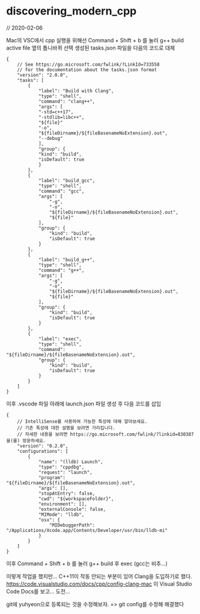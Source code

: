 # discovering_modern_cpp

// 2020-02-06

Mac의 VSC에서 cpp 실행을 위해선 Command + Shift + b 를 눌러 g++ build active file 옆의 톱니바퀴 선택
생성된 tasks.json 파일을 다음의 코드로 대체

    {
        // See https://go.microsoft.com/fwlink/?LinkId=733558 
        // for the documentation about the tasks.json format 
        "version": "2.0.0", 
        "tasks": [ 
            {
                "label": "Build with Clang",
                "type": "shell",
                "command": "clang++",
                "args": [
                "-std=c++17",
                "-stdlib=libc++",
                "${file}"
                "-o",
                "${fileDirname}/${fileBasenameNoExtension}.out",
                "--debug"
                ],
                "group": {
                "kind": "build",
                "isDefault": true
                }
            },
            { 
                "label": "build_gcc", 
                "type": "shell", 
                "command": "gcc", 
                "args": [ 
                    "-g", 
                    "-o", 
                    "${fileDirname}/${fileBasenameNoExtension}.out", 
                    "${file}"
                ], 
                "group": { 
                    "kind": "build", 
                    "isDefault": true 
                } 
            }, 
            { 
                "label": "build_g++", 
                "type": "shell", 
                "command": "g++", 
                "args": [
                    "-g", 
                    "-o", 
                    "${fileDirname}/${fileBasenameNoExtension}.out", 
                    "${file}" 
                ], 
                "group": { 
                    "kind": "build", 
                    "isDefault": true 
                } 
            },
            { 
                "label": "exec", 
                "type": "shell", 
                "command": "${fileDirname}/${fileBasenameNoExtension}.out", 
                "group": { 
                    "kind": "build", 
                    "isDefault": true 
                } 
            }
        ] 
    }

이후 .vscode 파일 아래에 launch.json 파일 생성 후 다음 코드를 삽입

    {
        // IntelliSense를 사용하여 가능한 특성에 대해 알아보세요.
        // 기존 특성에 대한 설명을 보려면 가리킵니다.
        // 자세한 내용을 보려면 https://go.microsoft.com/fwlink/?linkid=830387을(를) 방문하세요.
        "version": "0.2.0", 
        "configurations": [ 
            { 
                "name": "(lldb) Launch", 
                "type": "cppdbg", 
                "request": "launch", 
                "program": "${fileDirname}/${fileBasenameNoExtension}.out", 
                "args": [], 
                "stopAtEntry": false, 
                "cwd": "${workspaceFolder}", 
                "environment": [], 
                "externalConsole": false, 
                "MIMode": "lldb", 
                "osx": { 
                    "MIDebuggerPath": "/Applications/Xcode.app/Contents/Developer/usr/bin/lldb-mi" 
                } 
            } 
        ]
    }

이후 Command + Shift + b 를 눌러 g++ build 후 exec (gcc는 비추...)

이렇게 작업을 했지만... C++11이 작동 안되는 부분이 있어 Clang을 도입하기로 했다.
https://code.visualstudio.com/docs/cpp/config-clang-mac 이 Visual Studio Code Docs를 보고... 도전...

git에 yuhyeon으로 등록되는 것을 수정해보자. => git config를 수정해 해결했다

